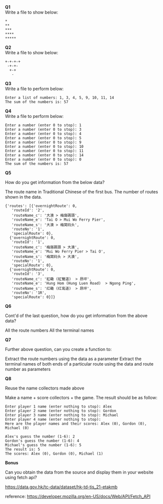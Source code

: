 **Q1**
<br>
Write a file to show below:

```
*
**
***
****
*****
```

**Q2**
<br>
Write a file to show below:

```
+-+-+-+
 -+-+-
  +-+
   -
```

**Q3**
<br>
Write a file to perform below:

```
Enter a list of numbers: 1, 3, 4, 5, 9, 10, 11, 14
The sum of the numbers is: 57
```

**Q4**
<br>
Write a file to perform below:

```
Enter a number (enter 0 to stop): 1
Enter a number (enter 0 to stop): 3
Enter a number (enter 0 to stop): 4
Enter a number (enter 0 to stop): 5
Enter a number (enter 0 to stop): 9
Enter a number (enter 0 to stop): 10
Enter a number (enter 0 to stop): 11
Enter a number (enter 0 to stop): 14
Enter a number (enter 0 to stop): 0
The sum of the numbers is: 57
```

**Q5**

How do you get information from the below data?

The route name in Traditional Chinese of the first bus.
The number of routes shown in the data.

```
{'routes': [{'overnightRoute': 0,
   'routeId': '2',
   'routeName_c': '大澳 > 梅窩碼頭',
   'routeName_e': 'Tai O > Mui Wo Ferry Pier',
   'routeName_s': '大澳 > 梅窝码头',
   'routeNo': '1',
   'specialRoute': 0},
  {'overnightRoute': 0,
   'routeId': '1',
   'routeName_c': '梅窩碼頭 > 大澳',
   'routeName_e': 'Mui Wo Ferry Pier > Tai O',
   'routeName_s': '梅窝码头 > 大澳',
   'routeNo': '1',
   'specialRoute': 0},
  {'overnightRoute': 0,
   'routeId': '3',
   'routeName_c': '紅磡 (紅鸞道)  > 昂坪',
   'routeName_e': 'Hung Hom (Hung Luen Road)  > Ngong Ping',
   'routeName_s': '红磡 (红鸾道)  > 昂坪',
   'routeNo': '1R',
   'specialRoute': 0}]}
```

**Q6**

Cont'd of the last question, how do you get information from the above data?

All the route numbers
All the terminal names

**Q7**

Further above question, can you create a function to:

Extract the route numbers using the data as a parameter
Extract the terminal names of both ends of a particular route using the data and route number as parameters

**Q8**

Reuse the name collectors made above

Make a name + score collectors + the game. The result should be as follow:

```
Enter player 1 name (enter nothing to stop): Alex
Enter player 2 name (enter nothing to stop): Gordon
Enter player 3 name (enter nothing to stop): Michael
Enter player 4 name (enter nothing to stop):
Here are the player names and their scores: Alex (0), Gordon (0), Michael (0)

Alex's guess the number (1-6): 2
Gordon's guess the number (1-6): 4
Michael's guess the number (1-6): 5
The result is: 5
The scores: Alex (0), Gordon (0), Michael (1)
```

**Bonus**

Can you obtain the data from the source and display them in your website using fetch api?

https://data.gov.hk/tc-data/dataset/hk-td-tis_21-etakmb

reference: https://developer.mozilla.org/en-US/docs/Web/API/Fetch_API
